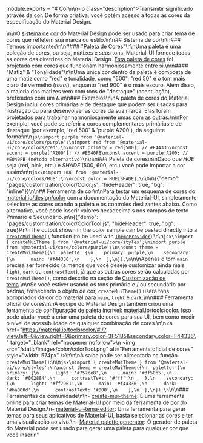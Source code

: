 module.exports = "# Cor\n\n<p class=\"description\">Transmitir significado através da cor. De forma criativa, você obtém acesso a todas as cores da especificação do Material Design.</p>\n\nO [sistema de cor](https://material.io/design/color/) do Material Design pode ser usado para criar tema de cores que refletem sua marca ou estilo.\n\n## Sistema de cor\n\n### Termos importantes\n\n#### \"Paleta de Cores\"\n\nUma paleta é uma coleção de cores, ou seja, matizes e seus tons. Material-UI fornece todas as cores das diretrizes do Material Design. [Esta paleta de cores](#color-palette) foi projetada com cores que funcionam harmoniosamente entre si.\n\n#### \"Matiz\" & \"Tonalidade\"\n\nUma única cor dentro da paleta é composta de uma matiz como \"red\" e tonalidade, como \"500\". \"red 50\" é o tom mais claro de vermelho (*rosa!*), enquanto \"red 900\" é o mais escuro. Além disso, a maioria dos matizes vem com tons de \"destaque\" (acentuação), prefixados com um `A`.\n\n### Exemplos\n\nA paleta de cores do Material Design inclui cores primárias e de destaque que podem ser usadas para ilustração ou para desenvolver as cores da sua marca. Elas foram projetados para trabalhar harmoniosamente umas com as outras.\n\nPor exemplo, você pode se referir a cores complementares primárias e de destaque (por exemplo, 'red 500' & 'purple A200'), da seguinte forma:\n\n```js\nimport purple from '@material-ui/core/colors/purple';\nimport red from '@material-ui/core/colors/red';\n\nconst primary = red[500]; // #F44336\nconst accent = purple['A200']; // #E040FB\nconst accent = purple.A200; // #E040FB (método alternativo)\n```\n\n### Paleta de cores\n\nDado que *HUE* seja (red, pink, etc.) e *SHADE* (500, 600, etc.) você pode importar a cor assim:\n\n```jsx\nimport HUE from '@material-ui/core/colors/HUE';\n\nconst color = HUE[SHADE];\n```\n\n{{\"demo\": \"pages/customization/color/Color.js\", \"hideHeader\": true, \"bg\": \"inline\"}}\n\n## Ferramenta de cor\n\nPara testar um esquema de cores do [material.io/design/color](https://material.io/design/color/) com a documentação do Material-UI, simplesmente selecione as cores usando a paleta e os controles deslizantes abaixo. Como alternativa, você pode inserir valores hexadecimais nos campos de texto Primário e Secundário.\n\n{{\"demo\": \"pages/customization/color/ColorTool.js\", \"hideHeader\": true, \"bg\": true}}\n\nThe output shown in the color sample can be pasted directly into a [`createMuiTheme()`](/customization/theming/#createmuitheme-options-theme) function (to be used with [`ThemeProvider`](/customization/theming/#theme-provider)):\n\n```jsx\nimport { createMuiTheme } from '@material-ui/core/styles';\nimport purple from '@material-ui/core/colors/purple';\n\nconst theme = createMuiTheme({\n  palette: {\n    primary: purple,\n    secondary: {\n      main: '#f44336',\n    },\n  },\n});\n```\n\nApenas o tom `main` precisa ser fornecido (a menos que você deseje customizar ainda mais `light`, `dark` ou `contrastText`), já que as outras cores serão calculadas por `createMuiTheme()`, como descrito na seção de [Customização de tema](/customization/palette/).\n\nSe você estiver usando os tons primário e / ou secundário por padrão, fornecendo o objeto de cor, `createMuiTheme()` usará tons apropriados da cor do material para `main`, `light` e `dark`.\n\n### Ferramenta oficial de cores\n\nA equipe do Material Design também criou uma ferramenta de configuração de paleta incrível: [material.io/tools/color](https://material.io/tools/color/). Isso pode ajudar você a criar uma paleta de cores para sua UI, bem como medir o nível de acessibilidade de qualquer combinação de cores.\n\n<a href=\"https://material.io/tools/color/#!/?view.left=0&view.right=0&primary.color=3F51B5&secondary.color=F44336\" target=\"_blank\" rel=\"noopener nofollow\">\n  <img src=\"/static/images/color/colorTool.png\" alt=\"Ferramenta oficial de cores\" style=\"width: 574px\" />\n</a>\n\nA saída pode ser alimentada na função `createMuiTheme()`:\n\n```jsx\nimport { createMuiTheme } from '@material-ui/core/styles';\n\nconst theme = createMuiTheme({\n  palette: {\n    primary: {\n      light: '#757ce8',\n      main: '#3f50b5',\n      dark: '#002884',\n      contrastText: '#fff',\n    },\n    secondary: {\n      light: '#ff7961',\n      main: '#f44336',\n      dark: '#ba000d',\n      contrastText: '#000',\n    },\n  },\n});\n```\n\n### Ferramentas da comunidade\n\n- [create-mui-theme](https://react-theming.github.io/create-mui-theme/): É uma ferramenta online para criar temas de Material-UI por meio da ferramenta de cor do Material Design.\n- [material-ui-tema-editor](https://in-your-saas.github.io/material-ui-theme-editor/): Uma ferramenta para gerar temas para seus aplicativos de Material-UI, basta selecionar as cores e ter uma visualização ao vivo.\n- [Material palette generator](https://material.io/inline-tools/color/): O gerador de paleta do Material pode ser usado para gerar uma paleta para qualquer cor que você inserir."
